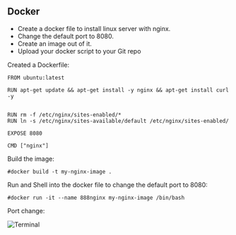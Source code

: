 ## Docker

- Create a docker file to install linux server with nginx.
- Change the default port to 8080.
- Create an image out of it.
- Upload your docker script to your Git repo


Created a Dockerfile:

```
FROM ubuntu:latest

RUN apt-get update && apt-get install -y nginx && apt-get install curl -y


RUN rm -f /etc/nginx/sites-enabled/* 
RUN ln -s /etc/nginx/sites-available/default /etc/nginx/sites-enabled/

EXPOSE 8080

CMD ["nginx"]

```
Build the image:

```
#docker build -t my-nginx-image .

```
Run and Shell into the docker file to change the default port to 8080:

```
#docker run -it --name 888nginx my-nginx-image /bin/bash
```
Port change:

<img src="https://i.ibb.co/VqMDwhq/Screenshot-from-2023-01-23-01-39-13.png" alt="Terminal">

